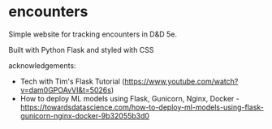 # encounters

Simple website for tracking encounters in D&D 5e.

Built with Python Flask and styled with CSS

acknowledgements:
- Tech with Tim's Flask Tutorial (https://www.youtube.com/watch?v=dam0GPOAvVI&t=5026s)
- How to deploy ML models using Flask, Gunicorn, Nginx, Docker - https://towardsdatascience.com/how-to-deploy-ml-models-using-flask-gunicorn-nginx-docker-9b32055b3d0
